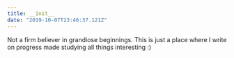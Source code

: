 ```yaml
---
title: __init__
date: "2019-10-07T23:46:37.121Z"
---
```


Not a firm believer in grandiose beginnings. This is just a place where I write on progress made studying all things interesting :) 

